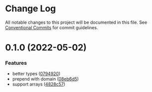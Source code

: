 # Change Log

All notable changes to this project will be documented in this file.
See [Conventional Commits](https://conventionalcommits.org) for commit guidelines.

# 0.1.0 (2022-05-02)


### Features

* better types ([0794920](https://github.com/gemunion/common-packages/commit/0794920be65650227fed2e9cd316280f21cdc594))
* prepend with domain ([08eb6d5](https://github.com/gemunion/common-packages/commit/08eb6d5a96bb4f3123b1cbf22f626a689eef4889))
* support arrays ([4828c57](https://github.com/gemunion/common-packages/commit/4828c57533c39f650adad2ca1a5980039346ede1))
